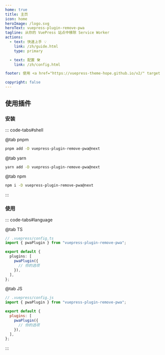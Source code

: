 ```yaml
---
home: true
title: 主页
icon: home
heroImage: /logo.svg
heroText: vuepress-plugin-remove-pwa
tagline: 从你的 VuePress 站点中移除 Service Worker
actions:
  - text: 快速上手 💡
    link: /zh/guide.html
    type: primary

  - text: 配置 🛠
    link: /zh/config.html

footer: 使用 <a href="https://vuepress-theme-hope.github.io/v2/" target="_blank">VuePress Theme Hope</a> 主题 | MIT 协议, 版权所有 © 2019-present Mr.Hope

copyright: false
---
```


## 使用插件

### 安装

::: code-tabs#shell

@tab pnpm

```bash
pnpm add -D vuepress-plugin-remove-pwa@next
```

@tab yarn

```bash
yarn add -D vuepress-plugin-remove-pwa@next
```

@tab npm

```bash
npm i -D vuepress-plugin-remove-pwa@next
```

:::

### 使用

::: code-tabs#language

@tab TS

```ts
// .vuepress/config.ts
import { pwaPlugin } from "vuepress-plugin-remove-pwa";

export default {
  plugins: [
    pwaPlugin({
      // 你的选项
    }),
  ],
};
```

@tab JS

```js
// .vuepress/config.js
import { pwaPlugin } from "vuepress-plugin-remove-pwa";

export default {
  plugins: [
    pwaPlugin({
      // 你的选项
    }),
  ],
};
```

:::
